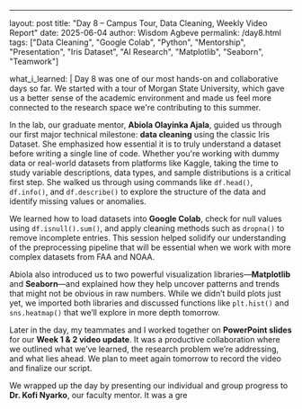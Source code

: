 ---
layout: post
title: "Day 8 – Campus Tour, Data Cleaning, Weekly Video Report"
date: 2025-06-04
author: Wisdom Agbeve
permalink: /day8.html
tags: ["Data Cleaning", "Google Colab", "Python", "Mentorship", "Presentation", "Iris Dataset", "AI Research", "Matplotlib", "Seaborn", "Teamwork"]

what_i_learned: |
  Day 8 was one of our most hands-on and collaborative days so far. We started with a tour of Morgan State University, which gave us a better sense of the academic environment and made us feel more connected to the research space we're contributing to this summer.

  In the lab, our graduate mentor, **Abiola Olayinka Ajala**, guided us through our first major technical milestone: **data cleaning** using the classic Iris Dataset. She emphasized how essential it is to truly understand a dataset before writing a single line of code. Whether you're working with dummy data or real-world datasets from platforms like Kaggle, taking the time to study variable descriptions, data types, and sample distributions is a critical first step. She walked us through using commands like `df.head()`, `df.info()`, and `df.describe()` to explore the structure of the data and identify missing values or anomalies.

  We learned how to load datasets into **Google Colab**, check for null values using `df.isnull().sum()`, and apply cleaning methods such as `dropna()` to remove incomplete entries. This session helped solidify our understanding of the preprocessing pipeline that will be essential when we work with more complex datasets from FAA and NOAA.

  Abiola also introduced us to two powerful visualization libraries—**Matplotlib** and **Seaborn**—and explained how they help uncover patterns and trends that might not be obvious in raw numbers. While we didn’t build plots just yet, we imported both libraries and discussed functions like `plt.hist()` and `sns.heatmap()` that we’ll explore in more depth tomorrow.

  Later in the day, my teammates and I worked together on **PowerPoint slides** for our **Week 1 & 2 video update**. It was a productive collaboration where we outlined what we’ve learned, the research problem we’re addressing, and what lies ahead. We plan to meet again tomorrow to record the video and finalize our script.

  We wrapped up the day by presenting our individual and group progress to **Dr. Kofi Nyarko**, our faculty mentor. It was a gre
